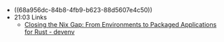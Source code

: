 - ((68a956dc-84b8-4fb9-b623-88d5607e4c50))
- 21:03 Links
	- [Closing the Nix Gap: From Environments to Packaged Applications for Rust - devenv](https://devenv.sh/blog/2025/08/22/closing-the-nix-gap-from-environments-to-packaged-applications-for-rust/#one-interface-for-all-languages)